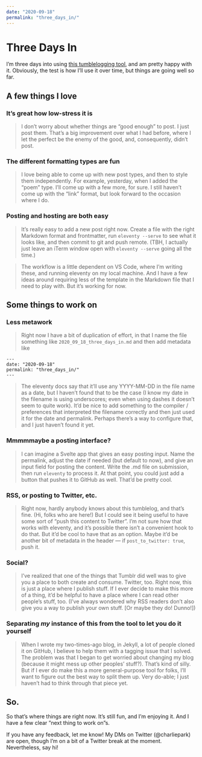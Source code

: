```yaml
---
date: "2020-09-18"
permalink: "three_days_in/"
---
```


# Three Days In

I’m three days into using [this tumblelogging tool](https://github.com/charliepark/tumblelog/), and am pretty happy with it. Obviously, the test is how I’ll use it over time, but things are going well so far.

## A few things I love

### It’s great how low-stress it is

>I don’t worry about whether things are “good enough” to post. I just post them. That’s a big improvement over what I had before, where I let the perfect be the enemy of the good, and, consequently, didn’t post.

### The different formatting types are fun

>I love being able to come up with new post types, and then to style them independently. For example, yesterday, when I added the “poem” type. I’ll come up with a few more, for sure. I still haven’t come up with the “link” format, but look forward to the occasion where I do.

### Posting and hosting are both easy

>It’s really easy to add a new post right now. Create a file with the right Markdown format and frontmatter, run `eleventy --serve` to see what it looks like, and then commit to git and push remote. (TBH, I actually just leave an iTerm window open with `eleventy --serve` going all the time.)

>The workflow is a little dependent on VS Code, where I’m writing these, and running eleventy on my local machine. And I have a few ideas around requiring less of the template in the Markdown file that I need to play with. But it’s working for now.

## Some things to work on

### Less metawork

>Right now I have a bit of duplication of effort, in that I name the file something like `2020_09_18_three_days_in.md` and then add metadata like 

```text
---
date: "2020-09-18"
permalink: "three_days_in/"
---
```

>The eleventy docs say that it’ll use any YYYY-MM-DD in the file name as a date, but I haven’t found that to be the case (I know my date in the filename is using underscores; even when using dashes it doesn’t seem to quite work). It’d be nice to add something to the compiler / preferences that interpreted the filename correctly and then just used it for the date and permalink. Perhaps there’s a way to configure that, and I just haven’t found it yet.

### Mmmmmaybe a posting interface?

>I can imagine a Svelte app that gives an easy posting input. Name the permalink, adjust the date if needed (but default to now), and give an input field for posting the content. Write the .md file on submission, then run `eleventy` to process it. At that point, you could just add a button that pushes it to GitHub as well. That’d be pretty cool.

### RSS, or posting to Twitter, etc.

>Right now, hardly anybody knows about this tumblelog, and that’s fine. (Hi, folks who are here!) But I could see it being useful to have some sort of “push this content to Twitter”. I’m not sure how that works with eleventy, and it’s possible there isn’t a convenient hook to do that. But it’d be cool to have that as an option. Maybe it’d be another bit of metadata in the header — if `post_to_twitter: true`, push it.

### Social?

>I’ve realized that one of the things that Tumblr did well was to give you a place to both create and consume. Twitter, too. Right now, this is just a place where I publish stuff. If I ever decide to make this more of a thing, it’d be helpful to have a place where I can read other people’s stuff, too. (I’ve always wondered why RSS readers don’t also give you a way to publish your own stuff. [Or maybe they do! Dunno!])

### Separating *my* instance of this from the tool to let you do it yourself

>When I wrote my two-times-ago blog, in Jekyll, a lot of people cloned it on GitHub, I believe to help them with a tagging issue that I solved. The problem was that I began to get worried about changing my blog (because it might mess up other peoples’ stuff?). That’s kind of silly. But if I ever do make this a more general-purpose tool for folks, I’ll want to figure out the best way to split them up. Very do-able; I just haven’t had to think through that piece yet.

## So.

So that’s where things are right now. It’s still fun, and I’m enjoying it. And I have a few clear ”next thing to work on”s.

If you have any feedback, let me know! My DMs on Twitter (@charliepark) are open, though I’m on a bit of a Twitter break at the moment. Nevertheless, say hi!